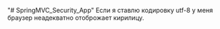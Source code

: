 "# SpringMVC_Security_App" 
Если я ставлю кодировку utf-8 у меня браузер неадекватно отоброжает кирилицу.

